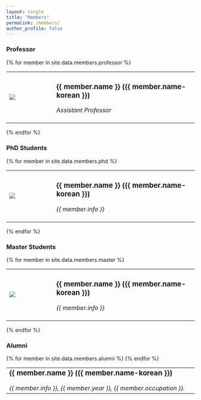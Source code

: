 ```yaml
---
layout: single
title: "Members"
permalink: /members/
author_profile: false
---
```


### Professor

{% for member in site.data.members.professor %}
<table style="border-bottom:0px !important;">
  <tr style="border-bottom:0px !important;">
    <td width="25%" style="border-bottom:0px !important;">
      <img src="{{ site.url }}{{ site.baseurl }}/assets/images/members/{{ member.photo }}" />
    </td>
    <td width="75%" style="border-bottom:0px !important;">
      <h3>{{ member.name }} ({{ member.name-korean }})</h3>
      <i>Assistant Professor</i>
      <a href="{{ member.homepage }}"><i class="fas fa-home" style="color:#1B4F72"></i></a>
      <a href="mailto:{{ member.email }}"><i class="fas fa-envelope" style="color:#1B4F72"></i></a>
      <br><br>
    </td>
  </tr>
</table>
{% endfor %}

### PhD Students
{% for member in site.data.members.phd %}
<table style="border-bottom:0px !important;">
  <tr style="border-bottom:0px !important;">
    <td width="25%" style="border-bottom:0px !important;">
      <img src="{{ site.url }}{{ site.baseurl }}/assets/images/members/{{ member.photo }}" />
    </td>
    <td width="75%" style="border-bottom:0px !important;">
      <h3>{{ member.name }} ({{ member.name-korean }})</h3>
      <i>{{ member.info }}</i>
      <a href="{{ member.homepage }}"><i class="fas fa-home" style="color:#1B4F72"></i></a>
      <a href="mailto:{{ member.email }}"><i class="fas fa-envelope" style="color:#1B4F72"></i></a>
      <br><br>
    </td>
  </tr>
</table>
{% endfor %}

### Master Students
{% for member in site.data.members.master %}
<table style="border-bottom:0px !important;">
  <tr style="border-bottom:0px !important;">
    <td width="25%" style="border-bottom:0px !important;">
      <img src="{{ site.url }}{{ site.baseurl }}/assets/images/members/{{ member.photo }}" />
    </td>
    <td width="75%" style="border-bottom:0px !important;">
      <h3>{{ member.name }} ({{ member.name-korean }})</h3>
      <i>{{ member.info }}</i>
      <a href="{{ member.homepage }}"><i class="fas fa-home" style="color:#1B4F72"></i></a>
      <a href="mailto:{{ member.email }}"><i class="fas fa-envelope" style="color:#1B4F72"></i></a>
      <br><br>
    </td>
  </tr>
</table>
{% endfor %}

### Alumni

<table style="border-bottom:0px">
{% for member in site.data.members.alumni %}
  <tr style="border-bottom:0px">
    <td width="75%" style="border-bottom:0px">
      <h3 style="margin-top:0px">{{ member.name }} ({{ member.name-korean }})</h3>
      <i>{{ member.info }}, {{ member.year }}, {{ member.occupation }}.</i>
      <a href="{{ member.homepage }}"><i class="fas fa-home" style="color:#1B4F72"></i></a>
      <a href="mailto:{{ member.email }}"><i class="fas fa-envelope" style="color:#1B4F72"></i></a>
    </td>
  </tr>
{% endfor %}
</table>
